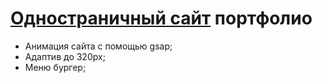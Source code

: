 <h1><a href="https://jaroftd.github.io/Portfolio/">Одностраничный сайт</a> портфолио</h1>
<ul>
  <li>Анимация сайта с помощью gsap;</li>
  <li>Адаптив до 320px;</li>
  <li>Меню бургер;</li>
</ul>
